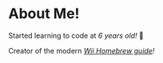 # About Me! #

Started learning to code at *6 years old!* 🌹

Creator of the modern *[Wii Homebrew guide](https://connorisirish.github.io/wiihomebrew/)!*
